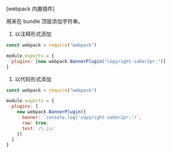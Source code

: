 [webpack 内置插件]

用来在 bundle 顶层添加字符串。

1. 以注释形式添加

```js
const webpack = require("webpack")

module.exports = {
  plugins: [new webpack.BannerPlugin("copyright saber2pr.")]
}
```

1. 以代码形式添加

```js
const webpack = require("webpack")

module.exports = {
  plugins: [
    new webpack.BannerPlugin({
      banner: `console.log('copyright saber2pr.')`,
      raw: true,
      test: /\.js/
    })
  ]
}
```
